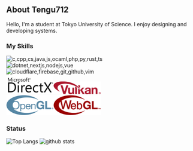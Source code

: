 ## About Tengu712

Hello, I'm a student at Tokyo University of Science.
I enjoy designing and developing systems.

### My Skills

<img src="https://skillicons.dev/icons?theme=light&i=c,cpp,cs,java,js,ocaml,php,py,rust,ts" alt="c,cpp,cs,java,js,ocaml,php,py,rust,ts">
<br>
<img src="https://skillicons.dev/icons?theme=light&i=dotnet,nextjs,nodejs,vue" alt="dotnet,nextjs,nodejs,vue">
<br>
<img src="https://skillicons.dev/icons?theme=light&i=cloudflare,firebase,git,github,vim" alt="cloudflare,firebase,git,github,vim">
<br>
<img src="./Microsoft-DirectX-Logo-wordmark.svg" width="25%" alt="DirectX"><img src="./Vulkan-API-logo.svg" width="25%" alt="Vulkan">
<br>
<img src="./OpenGL-logo.svg" width="25%" alt="OpenGL"><img src="./WebGL-logo.svg" width="25%" alt="WebGL">

### Status

<p align="left"> 
  <img alt="Top Langs" height="150px" src="https://github-readme-stats.vercel.app/api/top-langs/?username=tengu712&layout=compact&show_icons=true" />
  <img alt="github stats" height="150px" src="https://github-readme-stats.vercel.app/api?username=tengu712" />
</p>
